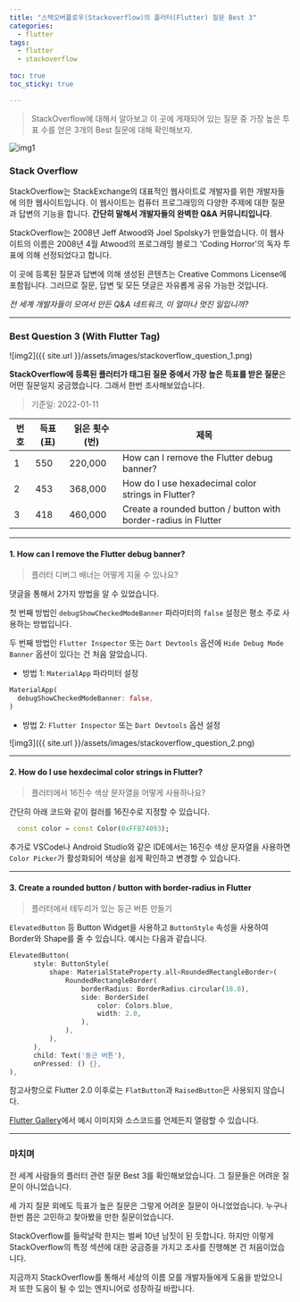 ```yaml
---
title: "스택오버플로우(Stackoverflow)의 플러터(Flutter) 질문 Best 3"
categories:
  - flutter
tags:
  - flutter
  - stackoverflow
  
toc: true
toc_sticky: true

---
```


> StackOverflow에 대해서 알아보고 이 곳에 게재되어 있는 질문 중 가장 높은 투표 수를 얻은 3개의 Best 질문에 대해 확인해보자.


![img1](https://logovectordl.com/wp-content/uploads/2020/10/stack-overflow-logo-vector.png)

### Stack Overflow


StackOverflow는 StackExchange의 대표적인 웹사이트로 개발자를 위한 개발자들에 의한 웹사이트입니다. 이 웹사이트는 컴퓨터 프로그래밍의 다양한 주제에 대한 질문과 답변의 기능을 합니다. **간단히 말해서 개발자들의 완벽한 Q&A 커뮤니티입니다**.

StackOverflow는 2008년 Jeff Atwood와 Joel Spolsky가 만들었습니다. 이 웹사이트의 이름은 2008년 4월 Atwood의 프로그래밍 블로그 'Coding Horror'의 독자 투표에 의해 선정되었다고 합니다.

이 곳에 등록된 질문과 답변에 의해 생성된 콘텐츠는 Creative Commons License에 포함됩니다. 그러므로 질문, 답변 및 모든 댓글은 자유롭게 공유 가능한 것입니다.

*전 세계 개발자들이 모여서 만든 Q&A 네트워크, 이 얼마나 멋진 일입니까?*

----------


### Best Question 3 (With Flutter Tag)

![img2]({{ site.url }}/assets/images/stackoverflow_question_1.png)

**StackOverflow에 등록된 플러터가 태그된 질문 중에서 가장 높은 득표를 받은 질문**은 어떤 질문일지 궁금했습니다. 그래서 한번 조사해보았습니다.

> 기준일: 2022-01-11

번호 | 득표(표) | 읽은 횟수(번) | 제목
---------- | ---------- | ---------- | ----------
1 | 550 | 220,000 | How can I remove the Flutter debug banner?
2 | 453 | 368,000 | How do I use hexadecimal color strings in Flutter?
3 | 418 | 460,000 | Create a rounded button / button with border-radius in Flutter

----------

#### 1. How can I remove the Flutter debug banner?

> 플러터 디버그 배너는 어떻게 지울 수 있나요?

댓글을 통해서 2가지 방법을 알 수 있었습니다. 

첫 번째 방법인 `debugShowCheckedModeBanner` 파라미터의 `false` 설정은 평소 주로 사용하는 방법입니다.

두 번째 방법인 `Flutter Inspector` 또는 `Dart Devtools` 옵션에 `Hide Debug Mode Banner` 옵션이 있다는 건 처음 알았습니다.


- 방법 1: `MaterialApp` 파라미터 설정

```dart
MaterialApp(
  debugShowCheckedModeBanner: false,
)
```

- 방법 2: `Flutter Inspector` 또는 `Dart Devtools` 옵션 설정

![img3]({{ site.url }}/assets/images/stackoverflow_question_2.png)

----------

#### 2. How do I use hexdecimal color strings in Flutter?

> 플러터에서 16진수 색상 문자열을 어떻게 사용하나요?

간단히 아래 코드와 같이 컬러를 16진수로 지정할 수 있습니다.

```dart 
  const color = const Color(0xFFB74093);
```

추가로 VSCode나 Android Studio와 같은 IDE에서는 16진수 색상 문자열을 사용하면 `Color Picker`가 활성화되어 색상을 쉽게 확인하고 변경할 수 있습니다.

----------

#### 3. Create a rounded button / button with border-radius in Flutter

> 플러터에서 테두리가 있는 둥근 버튼 만들기

`ElevatedButton` 등 Button Widget을 사용하고 `ButtonStyle` 속성을 사용하여 Border와 Shape를 줄 수 있습니다. 예시는 다음과 같습니다.

```dart
ElevatedButton(
      style: ButtonStyle(
          shape: MaterialStateProperty.all<RoundedRectangleBorder>(
              RoundedRectangleBorder(
                  borderRadius: BorderRadius.circular(18.0),
                  side: BorderSide(
                      color: Colors.blue, 
                      width: 2.0,
                  ),
              ),
          ),
      ),
      child: Text('둥근 버튼'),
      onPressed: () {},
),
```

참고사항으로 Flutter 2.0 이후로는 `FlatButton`과 `RaisedButton`은 사용되지 않습니다.

[Flutter Gallery](https://gallery.flutter.dev/)에서 예시 이미지와 소스코드를 언제든지 열람할 수 있습니다.

----------

### 마치며

전 세계 사람들의 플러터 관련 질문 Best 3를 확인해보았습니다. 그 질문들은 어려운 질문이 아니었습니다.

세 가지 질문 외에도 득표가 높은 질문은 그렇게 어려운 질문이 아니었었습니다. 누구나 한번 쯤은 고민하고 찾아봤을 만한 질문이었습니다.

StackOverflow를 들락날락 한지는 벌써 10년 남짓이 된 듯합니다. 하지만 이렇게 StackOverflow의 특정 섹션에 대한 궁금증을 가지고 조사를 진행해본 건 처음이었습니다.

지금까지 StackOverflow를 통해서 세상의 이름 모를 개발자들에게 도움을 받았으니 저 또한 도움이 될 수 있는 엔지니어로 성장하길 바랍니다.
